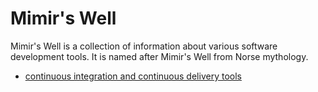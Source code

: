 # Mimir's Well

Mimir's Well is a collection of information about various software development tools. It is named after Mimir's Well from Norse mythology.

* [continuous integration and continuous delivery tools](ci-cd)
